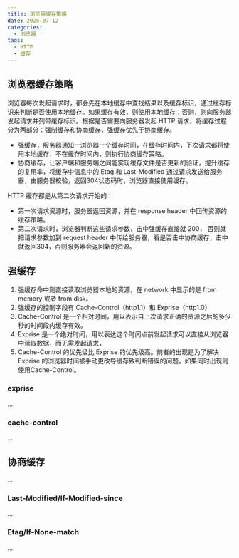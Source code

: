 ```yaml
---
title: 浏览器缓存策略
date: 2025-07-12
categories:
  - 浏览器
tags:
  - HTTP
  - 缓存
---
```


## 浏览器缓存策略

浏览器每次发起请求时，都会先在本地缓存中查找结果以及缓存标识，通过缓存标识来判断是否使用本地缓存。如果缓存有效，则使用本地缓存；否则，则向服务器发起请求并列带缓存标识。根据是否需要向服务器发起 HTTP 请求，将缓存过程分为两部分：强制缓存和协商缓存，强缓存优先于协商缓存。
+ 强缓存，服务器通知一浏览器一个缓存时间，在缓存时间内，下次请求都将使用本地缓存，不在缓存时间内，则执行协商缓存策略。
+ 协商缓存，让客户端和服务端之间能实现缓存文件是否更新的验证，提升缓存的复用率，将缓存中信息中的 Etag 和 Last-Modified 通过请求发送给服务器，由服务器校验，返回304状态码时，浏览器直接使用缓存。

HTTP 缓存都是从第二次请求开始的：
+ 第一次请求资源时，服务器返回资源，并在 response header 中回传资源的缓存策略。
+ 第二次请求时，浏览器判断这些请求参数，击中强缓存直接就 200， 否则就把请求参数加到 request header 中传给服务器，看是否击中协商缓存，击中就返回304，否则服务器会返回新的资源。

## 强缓存
1. 强缓存命中则直接读取浏览器本地的资源，在 network 中显示的是 from memory 或者 from disk。
2. 强缓存的控制字段有 Cache-Control（http1.1）和 Exprise（http1.0）
3. Cache-Control 是一个相对时间，用以表示自上次请求正确的资源之后的多少秒的时间段内缓存有效。
4. Exprise 是一个绝对时间，用以表达这个时间点前发起请求可以直接从浏览器中读取数据，而无需发起请求，
5. Cache-Control 的优先级比 Exprise 的优先级高。前者的出现是为了解决 Exprise 的浏览器时间被手动更改导缓存致判断错误的问题。如果同时出现则使用Cache-Control。

### exprise
...
### cache-control
...
## 协商缓存
...
### Last-Modified/If-Modified-since
...
### Etag/If-None-match
...